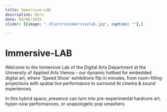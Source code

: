 ```yaml
---
title: Immersive-LAB
description: Dere
date: 04/06/2025
slider: [{image: "./Electronimmersivelab.jpg", caption: ""},]

---
```


# Immersive-LAB

Welcome to the Immersive Lab of the Digital Arts Department at the University of Applied Arts Vienna – our dynamic hotbed for embedded digital art, where 'Speed Show' exhibitions flip in minutes, from room-filling projections with spatial live performance to surround AI cinema & sound experiences. 

In this hybrid space, presence can turn into pre-experimental hardcore art, hyper-now performances, or unapologetic pop smashers.



